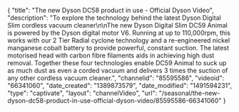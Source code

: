 {
    "title": "The new Dyson DC58 product in use - Official Dyson Video",
    "description": "To explore the technology behind the latest Dyson Digital Slim cordless vacuum cleaner\n\nThe new Dyson Digital Slim DC59 Animal is powered by the Dyson digital motor V6. Running at up to 110,000rpm, this works with our 2 Tier Radial cyclone technology and a re-engineered nickel manganese cobalt battery to provide powerful, constant suction. The latest motorised head with carbon fibre filaments aids in achieving high dust removal. Together these four technologies enable DC59 Animal to suck up as much dust as even a corded vacuum and delivers 3 times the suction of any other cordless vacuum cleaner.",
    "channelid": "85595586",
    "videoid": "66341060",
    "date_created": "1389873579",
    "date_modified": "1491594231",
    "type": "captivate",
    "layout": "channelVideo",
    "url": "\/seasonal\/the-new-dyson-dc58-product-in-use-official-dyson-video\/85595586-66341060"
}
